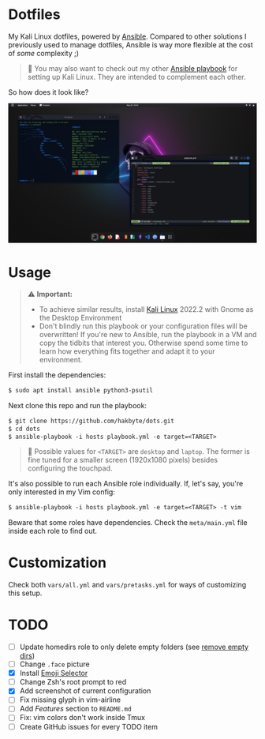 # Dotfiles

My Kali Linux dotfiles, powered by [Ansible](https://www.ansible.com/). Compared
to other solutions I previously used to manage dotfiles, Ansible is way more
flexible at the cost of *some* complexity ;)

> :memo: You may also want to check out my other [Ansible playbook](https://github.com/hakbyte/flame)
> for setting up Kali Linux. They are intended to complement each other.

So how does it look like?

![](.assets/sample.jpg)

# Usage

> :warning: **Important:**
> - To achieve similar results, install [Kali Linux](https://www.kali.org/)
> 2022.2 with Gnome as the Desktop Environment
> - Don't blindly run this playbook or your configuration files will be
> overwritten! If you're new to Ansible, run the playbook in a VM and copy the
> tidbits that interest you. Otherwise spend some time to learn how everything
> fits together and adapt it to your environment.

First install the dependencies:

```txt
$ sudo apt install ansible python3-psutil
```

Next clone this repo and run the playbook:

```
$ git clone https://github.com/hakbyte/dots.git
$ cd dots
$ ansible-playbook -i hosts playbook.yml -e target=<TARGET>
```

> :memo: Possible values for `<TARGET>` are `desktop` and `laptop`. The former
> is fine tuned for a smaller screen (1920x1080 pixels) besides configuring the
> touchpad.

It's also possible to run each Ansible role individually. If, let's say, you're
only interested in my Vim config:

```txt
$ ansible-playbook -i hosts playbook.yml -e target=<TARGET> -t vim
```

Beware that some roles have dependencies. Check the `meta/main.yml` file inside
each role to find out.

# Customization

Check both `vars/all.yml` and `vars/pretasks.yml` for ways of customizing this
setup.

# TODO

- [ ] Update homedirs role to only delete empty folders (see [remove empty dirs](https://www.reddit.com/r/ansible/comments/k9aqfq/remove_empty_dirs/))
- [ ] Change `.face` picture
- [x] Install [Emoji Selector](https://extensions.gnome.org/extension/1162/emoji-selector/)
- [ ] Change Zsh's root prompt to red
- [x] Add screenshot of current configuration
- [ ] Fix missing glyph in vim-airline
- [ ] Add *Features* section to `README.md`
- [ ] Fix: vim colors don't work inside Tmux
- [ ] Create GitHub issues for every TODO item
